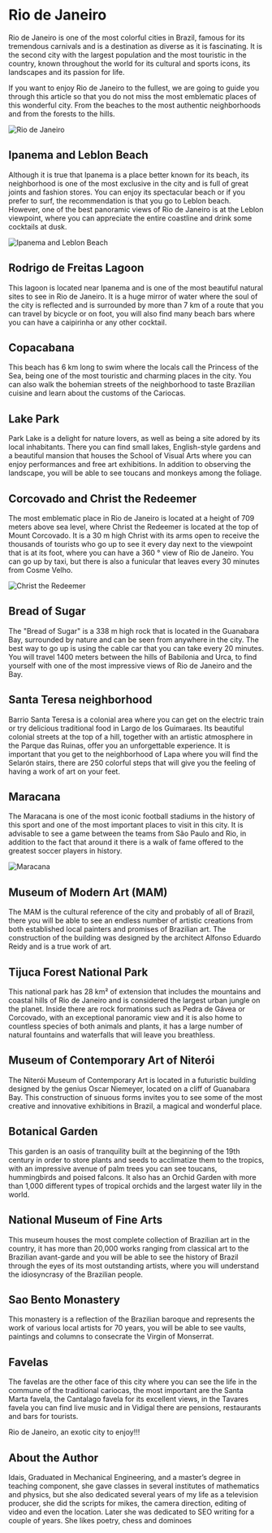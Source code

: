 # Rio de Janeiro

Rio de Janeiro is one of the most colorful cities in Brazil, famous for its tremendous carnivals and is a destination as diverse as it is fascinating. It is the second city with the largest population and the most touristic in the country, known throughout the world for its cultural and sports icons, its landscapes and its passion for life.

If you want to enjoy Rio de Janeiro to the fullest, we are going to guide you through this article so that you do not miss the most emblematic places of this wonderful city. From the beaches to the most authentic neighborhoods and from the forests to the hills.

![Rio de Janeiro](_static/images/rio-de-janeiro/rio-de-janeiro.png)

## Ipanema and Leblon Beach

Although it is true that Ipanema is a place better known for its beach, its neighborhood is one of the most exclusive in the city and is full of great joints and fashion stores. You can enjoy its spectacular beach or if you prefer to surf, the recommendation is that you go to Leblon beach. However, one of the best panoramic views of Rio de Janeiro is at the Leblon viewpoint, where you can appreciate the entire coastline and drink some cocktails at dusk.

![Ipanema and Leblon Beach](_static/images/rio-de-janeiro/ipanema-leblon-beach.png)

## Rodrigo de Freitas Lagoon

This lagoon is located near Ipanema and is one of the most beautiful natural sites to see in Rio de Janeiro. It is a huge mirror of water where the soul of the city is reflected and is surrounded by more than 7 km of a route that you can travel by bicycle or on foot, you will also find many beach bars where you can have a caipirinha or any other cocktail.

## Copacabana

This beach has 6 km long to swim where the locals call the Princess of the Sea, being one of the most touristic and charming places in the city. You can also walk the bohemian streets of the neighborhood to taste Brazilian cuisine and learn about the customs of the Cariocas.

## Lake Park

Park Lake is a delight for nature lovers, as well as being a site adored by its local inhabitants. There you can find small lakes, English-style gardens and a beautiful mansion that houses the School of Visual Arts where you can enjoy performances and free art exhibitions. In addition to observing the landscape, you will be able to see toucans and monkeys among the foliage.

## Corcovado and Christ the Redeemer

The most emblematic place in Rio de Janeiro is located at a height of 709 meters above sea level, where Christ the Redeemer is located at the top of Mount Corcovado. It is a 30 m high Christ with its arms open to receive the thousands of tourists who go up to see it every day next to the viewpoint that is at its foot, where you can have a 360 ° view of Rio de Janeiro. You can go up by taxi, but there is also a funicular that leaves every 30 minutes from Cosme Velho.

![Christ the Redeemer](_static/images/rio-de-janeiro/christ-the-redeemer.png)

## Bread of Sugar

The "Bread of Sugar" is a 338 m high rock that is located in the Guanabara Bay, surrounded by nature and can be seen from anywhere in the city. The best way to go up is using the cable car that you can take every 20 minutes. You will travel 1400 meters between the hills of Babilonia and Urca, to find yourself with one of the most impressive views of Rio de Janeiro and the Bay.

## Santa Teresa neighborhood

Barrio Santa Teresa is a colonial area where you can get on the electric train or try delicious traditional food in Largo de los Guimaraes. Its beautiful colonial streets at the top of a hill, together with an artistic atmosphere in the Parque das Ruinas, offer you an unforgettable experience. It is important that you get to the neighborhood of Lapa where you will find the Selarón stairs, there are 250 colorful steps that will give you the feeling of having a work of art on your feet.

## Maracana

The Maracana is one of the most iconic football stadiums in the history of this sport and one of the most important places to visit in this city. It is advisable to see a game between the teams from São Paulo and Rio, in addition to the fact that around it there is a walk of fame offered to the greatest soccer players in history.

![Maracana](_static/images/rio-de-janeiro/maracana.png)

## Museum of Modern Art (MAM)

The MAM is the cultural reference of the city and probably of all of Brazil, there you will be able to see an endless number of artistic creations from both established local painters and promises of Brazilian art. The construction of the building was designed by the architect Alfonso Eduardo Reidy and is a true work of art.

## Tijuca Forest National Park

This national park has 28 km² of extension that includes the mountains and coastal hills of Rio de Janeiro and is considered the largest urban jungle on the planet. Inside there are rock formations such as Pedra de Gávea or Corcovado, with an exceptional panoramic view and it is also home to countless species of both animals and plants, it has a large number of natural fountains and waterfalls that will leave you breathless.

## Museum of Contemporary Art of Niterói

The Niterói Museum of Contemporary Art is located in a futuristic building designed by the genius Oscar Niemeyer, located on a cliff of Guanabara Bay. This construction of sinuous forms invites you to see some of the most creative and innovative exhibitions in Brazil, a magical and wonderful place.

## Botanical Garden

This garden is an oasis of tranquility built at the beginning of the 19th century in order to store plants and seeds to acclimatize them to the tropics, with an impressive avenue of palm trees you can see toucans, hummingbirds and poised falcons. It also has an Orchid Garden with more than 1,000 different types of tropical orchids and the largest water lily in the world.

## National Museum of Fine Arts

This museum houses the most complete collection of Brazilian art in the country, it has more than 20,000 works ranging from classical art to the Brazilian avant-garde and you will be able to see the history of Brazil through the eyes of its most outstanding artists, where you will understand the idiosyncrasy of the Brazilian people.

## Sao Bento Monastery

This monastery is a reflection of the Brazilian baroque and represents the work of various local artists for 70 years, you will be able to see vaults, paintings and columns to consecrate the Virgin of Monserrat.

## Favelas

The favelas are the other face of this city where you can see the life in the commune of the traditional cariocas, the most important are the Santa Marta favela, the Cantalago favela for its excellent views, in the Tavares favela you can find live music and in Vidigal there are pensions, restaurants and bars for tourists.

Rio de Janeiro, an exotic city to enjoy!!!

## About the Author

Idais, Graduated in Mechanical Engineering, and a master’s degree in teaching component, she gave classes in several institutes of mathematics and physics, but she also dedicated several years of my life as a television producer, she did the scripts for mikes, the camera direction, editing of video and even the location. Later she was dedicated to SEO writing for a couple of years. She likes poetry, chess and dominoes
